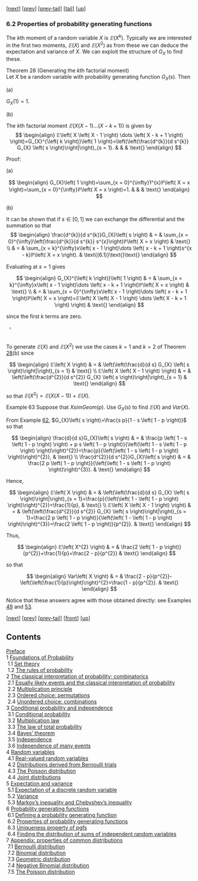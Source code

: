 [[next](nose22.htm)] [[prev](nose20.htm)] [[prev-tail](nose20.htm#tailnose20.htm)] [[tail](#tailnose21.htm)] [[up](noch6.htm#nose21.htm)]

### 6.2 Properties of probability generating functions

The $k$th moment of a random variable $X$ is $𝔼\left( X^{k} \right)$. Typically we are interested in the first two moments, $𝔼\left( X \right)$ and $𝔼\left( X^{2} \right)$ as from these we can deduce the expectation and variance of $X$. We can exploit the structure of $G_{X}$ to find these.

Theorem 28 (Generating the $k$th factorial moment)  
Let $X$ be a random variable with probability generating function $G_{X}\left( s \right)$. Then

(a)

$G_{X}\left( 1 \right)=1$.

(b)

The $k$th factorial moment $𝔼\left( X \left( X - 1 \right) \dots  \left( X - k + 1 \right) \right)$ is given by 
$$
\begin{align}
𝔼\left( X \left( X - 1 \right) \dots  \left( X - k + 1 \right) \right)=G_{X}^{\left( k \right)}\left( 1 \right)=\left(\left(\frac{d^{k}}{d s^{k}} G_{X} \left( s \right)\right|\right)_{s = 1}. & & & \text{}
\end{align}
$$

Proof:

(a)

$$
\begin{align}
G_{X}\left( 1 \right)=\sum_{x = 0}^{\infty}1^{x}ℙ\left( X = x \right)=\sum_{x = 0}^{\infty}ℙ\left( X = x \right)=1. & & & \text{}
\end{align}
$$

(b)

It can be shown that if $s\in\left[ 0 , 1 \right]$ we can exchange the differential and the summation so that 
$$
\begin{align}
\frac{d^{k}}{d s^{k}}G_{X}\left( s \right) & = & \sum_{x = 0}^{\infty}\left(\frac{d^{k}}{d s^{k}} s^{x}\right)ℙ\left( X = x \right) & \text{} \\ & = & \sum_{x = k}^{\infty}x\left( x - 1 \right)\dots \left( x - k + 1 \right)s^{x - k}ℙ\left( X = x \right). & \text{(6.1)}\text{}\text{}
\end{align}
$$

Evaluating at $s=1$ gives

$$
\begin{align}
G_{X}^{\left( k \right)}\left( 1 \right) & = & \sum_{x = k}^{\infty}x\left( x - 1 \right)\dots \left( x - k + 1 \right)ℙ\left( X = x \right) & \text{} \\ & = & \sum_{x = 0}^{\infty}x\left( x - 1 \right)\dots \left( x - k + 1 \right)ℙ\left( X = x \right)=𝔼\left( X \left( X - 1 \right) \dots  \left( X - k + 1 \right) \right) & \text{}
\end{align}
$$

since the first $k$ terms are zero.

  $\square$

   
To generate $𝔼\left( X \right)$ and $𝔼\left( X^{2} \right)$ we use the cases $k=1$ and $k=2$ of Theorem [28](#x34-5900128)(b) since

$$
\begin{align}
𝔼\left( X \right) & = & \left(\left(\frac{d}{d s} G_{X} \left( s \right)\right|\right)_{s = 1} & \text{} \\ 𝔼\left( X \left( X - 1 \right) \right) & = & \left(\left(\frac{d^{2}}{d s^{2}} G_{X} \left( s \right)\right|\right)_{s = 1} & \text{}
\end{align}
$$

so that $𝔼\left( X^{2} \right)=𝔼\left( X \left( X - 1 \right) \right)+𝔼\left( X \right)$.

Example 63 Suppose that $XsimGeom\left( p \right)$. Use $G_{X}\left( s \right)$ to find $𝔼\left( X \right)$ and $Var\left( X \right)$.

   
From Example [62](nose20.htm#x33-5800562), $G_{X}\left( s \right)=\frac{s p}{1 - s \left( 1 - p \right)}$ so that

$$
\begin{align}
\frac{d}{d s}G_{X}\left( s \right) & = & \frac{p \left( 1 - s \left( 1 - p \right) \right) + p s \left( 1 - p \right)}{\left(\left( 1 - s \left( 1 - p \right) \right)\right)^{2}}=\frac{p}{\left(\left( 1 - s \left( 1 - p \right) \right)\right)^{2}}, & \text{} \\ \frac{d^{2}}{d s^{2}}G_{X}\left( s \right) & = & \frac{2 p \left( 1 - p \right)}{\left(\left( 1 - s \left( 1 - p \right) \right)\right)^{3}}. & \text{}
\end{align}
$$

Hence,

$$
\begin{align}
𝔼\left( X \right) & = & \left(\left(\frac{d}{d s} G_{X} \left( s \right)\right|\right)_{s = 1}=\frac{p}{\left(\left( 1 - \left( 1 - p \right) \right)\right)^{2}}=\frac{1}{p}, & \text{} \\ 𝔼\left( X \left( X - 1 \right) \right) & = & \left(\left(\frac{d^{2}}{d s^{2}} G_{X} \left( s \right)\right|\right)_{s = 1}=\frac{2 p \left( 1 - p \right)}{\left(\left( 1 - \left( 1 - p \right) \right)\right)^{3}}=\frac{2 \left( 1 - p \right)}{p^{2}}. & \text{}
\end{align}
$$

Thus,

$$
\begin{align}
𝔼\left( X^{2} \right) & = & \frac{2 \left( 1 - p \right)}{p^{2}}+\frac{1}{p}=\frac{2 - p}{p^{2}} & \text{}
\end{align}
$$

so that

$$
\begin{align}
Var\left( X \right) & = & \frac{2 - p}{p^{2}}-\left(\left(\frac{1}{p}\right)\right)^{2}=\frac{1 - p}{p^{2}}. & \text{}
\end{align}
$$

Notice that these answers agree with those obtained directly: see Examples [49](nose17.htm#x29-4900949) and [53](nose18.htm#x30-5201153).

[[next](nose22.htm)] [[prev](nose20.htm)] [[prev-tail](nose20.htm#tailnose20.htm)] [[front](nose21.htm)] [[up](noch6.htm#nose21.htm)]

Contents
--------

[Preface](noli2.htm#Q1-3-3)  
1 [Foundations of Probability](noch1.htm#x8-70001)  
 1.1 [Set theory](nose1.htm#x9-80001)  
 1.2 [The rules of probability](nose2.htm#x10-130002)  
2 [The classical interpretation of probability; combinatorics](noch2.htm#x11-180002)  
 2.1 [Equally likely events and the classical interpretation of probability](nose3.htm#x12-190001)  
 2.2 [Multiplication principle](nose4.htm#x13-200002)  
 2.3 [Ordered choice: permutations](nose5.htm#x14-210003)  
 2.4 [Unordered choice: combinations](nose6.htm#x15-240004)  
3 [Conditional probability and independence](noch3.htm#x16-280003)  
 3.1 [Conditional probability](nose7.htm#x17-290001)  
 3.2 [Multiplication law](nose8.htm#x18-300002)  
 3.3 [The law of total probability](nose9.htm#x19-310003)  
 3.4 [Bayes’ theorem](nose10.htm#x20-320004)  
 3.5 [Independence](nose11.htm#x21-330005)  
 3.6 [Independence of many events](nose12.htm#x22-340006)  
4 [Random variables](noch4.htm#x23-350004)  
 4.1 [Real-valued random variables](nose13.htm#x24-360001)  
 4.2 [Distributions derived from Bernoulli trials](nose14.htm#x25-370002)  
 4.3 [The Poisson distribution](nose15.htm#x26-420003)  
 4.4 [Joint distributions](nose16.htm#x27-430004)  
5 [Expectation and variance](noch5.htm#x28-480005)  
 5.1 [Expectation of a discrete random variable](nose17.htm#x29-490001)  
 5.2 [Variance](nose18.htm#x30-520002)  
 5.3 [Markov’s inequality and Chebyshev’s inequality](nose19.htm#x31-560003)  
6 [Probability generating functions](noch6.htm#x32-570006)  
 6.1 [Defining a probability generating function](nose20.htm#x33-580001)  
 6.2 [Properties of probability generating functions](nose21.htm#x34-590002)  
 6.3 [Uniqueness property of pgfs](nose22.htm#x35-600003)  
 6.4 [Finding the distribution of sums of independent random variables](nose23.htm#x36-610004)  
7 [Appendix: properties of common distributions](noch7.htm#x37-620007)  
 7.1 [Bernoulli distribution](nose24.htm#x38-630001)  
 7.2 [Binomial distribution](nose25.htm#x39-640002)  
 7.3 [Geometric distribution](nose26.htm#x40-650003)  
 7.4 [Negative Binomial distribution](nose27.htm#x41-660004)  
 7.5 [The Poisson distribution](nose28.htm#x42-670005)